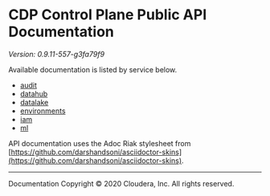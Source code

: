 # CDP Control Plane Public API Documentation

*Version: 0.9.11-557-g3fa79f9*

Available documentation is listed by service below.

* [audit](./audit/index.html)
* [datahub](./datahub/index.html)
* [datalake](./datalake/index.html)
* [environments](./environments/index.html)
* [iam](./iam/index.html)
* [ml](./ml/index.html)

API documentation uses the Adoc Riak stylesheet from
[https://github.com/darshandsoni/asciidoctor-skins](https://github.com/darshandsoni/asciidoctor-skins).

----

Documentation Copyright © 2020 Cloudera, Inc. All rights reserved.

